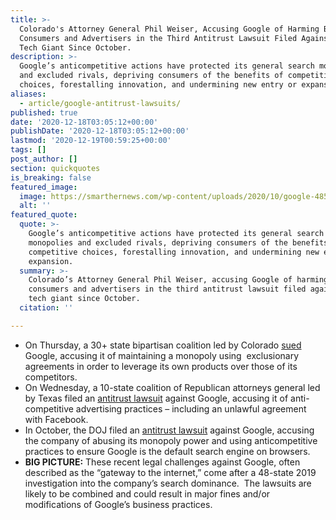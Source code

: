 ```yaml
---
title: >-
  Colorado's Attorney General Phil Weiser, Accusing Google of Harming Both
  Consumers and Advertisers in the Third Antitrust Lawsuit Filed Against the
  Tech Giant Since October.
description: >-
  Google’s anticompetitive actions have protected its general search monopolies
  and excluded rivals, depriving consumers of the benefits of competitive
  choices, forestalling innovation, and undermining new entry or expansion.
aliases:
  - article/google-antitrust-lawsuits/
published: true
date: '2020-12-18T03:05:12+00:00'
publishDate: '2020-12-18T03:05:12+00:00'
lastmod: '2020-12-19T00:59:25+00:00'
tags: []
post_author: []
section: quickquotes
is_breaking: false
featured_image:
  image: https://smarthernews.com/wp-content/uploads/2020/10/google-485611_640.png
  alt: ''
featured_quote:
  quote: >-
    Google’s anticompetitive actions have protected its general search
    monopolies and excluded rivals, depriving consumers of the benefits of
    competitive choices, forestalling innovation, and undermining new entry or
    expansion.
  summary: >-
    Colorado’s Attorney General Phil Weiser, accusing Google of harming both
    consumers and advertisers in the third antitrust lawsuit filed against the
    tech giant since October.
  citation: ''

---
```

*   On Thursday, a 30+ state bipartisan coalition led by Colorado [sued](https://coag.gov/app/uploads/2020/12/Colorado-et-al.-v.-Google-PUBLIC-REDACTED-Complaint.pdf) Google, accusing it of maintaining a monopoly using  exclusionary agreements in order to leverage its own products over those of its competitors.
*   On Wednesday, a 10-state coalition of Republican attorneys general led by Texas filed an [antitrust lawsuit](https://www.texasattorneygeneral.gov/sites/default/files/images/admin/2020/Press/20201216%20COMPLAINT_REDACTED.pdf) against Google, accusing it of anti-competitive advertising practices – including an unlawful agreement with Facebook.
*   In October, the DOJ filed an [antitrust lawsuit](https://www.justice.gov/opa/pr/justice-department-sues-monopolist-google-violating-antitrust-laws) against Google, accusing the company of abusing its monopoly power and using anticompetitive practices to ensure Google is the default search engine on browsers.
*   **BIG PICTURE:** These recent legal challenges against Google, often described as the “gateway to the internet,” come after a 48-state 2019 investigation into the company’s search dominance.  The lawsuits are likely to be combined and could result in major fines and/or modifications of Google’s business practices.